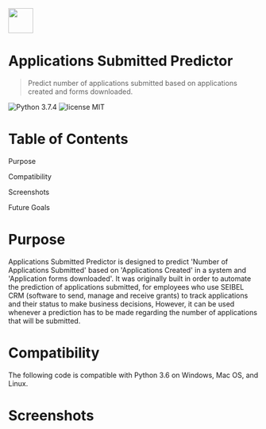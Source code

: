 
   <img src="https://user-images.githubusercontent.com/47875071/99720236-76f45480-2a7b-11eb-8387-2a1dd3e9818e.png" width="50"> 
   
# Applications Submitted Predictor
> Predict number of applications submitted based on applications created and forms downloaded.

![Python 3.7.4](https://img.shields.io/badge/Python-3.7.4-brightgreen.svg) ![license MIT](https://img.shields.io/badge/license-MIT-brightgreen.svg)


# Table of Contents
 Purpose  
 
 Compatibility
 
 Screenshots
 
 Future Goals


# Purpose

Applications Submitted Predictor is designed to predict 'Number of Applications Submitted' based on 'Applications Created' in a system and  'Application forms downloaded'. It was originally built in order to automate the prediction of applications submitted, for employees who use SEIBEL CRM (software to send, manage and receive grants) to track applications and their status to make business decisions, However, it can be used whenever a prediction has to be made regarding the number of applications that will be submitted.


# Compatibility

The following code is compatible with Python 3.6 on Windows, Mac OS, and Linux.


# Screenshots

